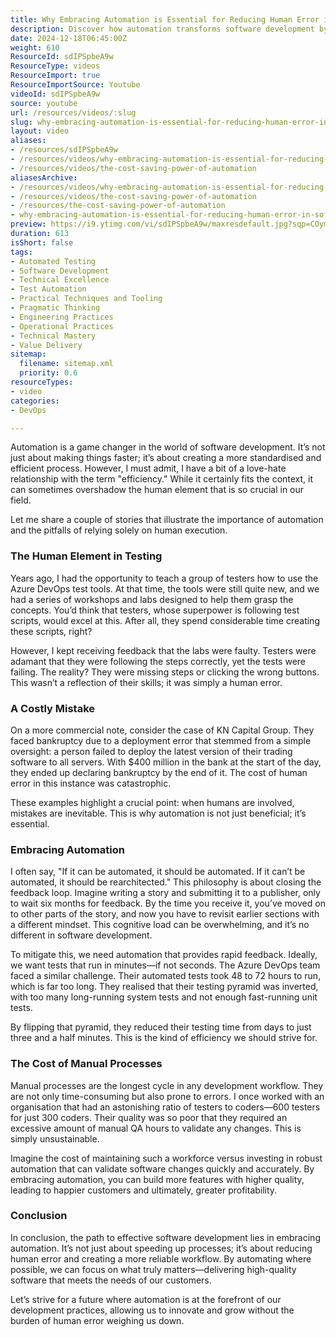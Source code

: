 ```yaml
---
title: Why Embracing Automation is Essential for Reducing Human Error in Software Development
description: Discover how automation transforms software development by minimising human error and enhancing efficiency. Learn why embracing automation is essential for success!
date: 2024-12-18T06:45:00Z
weight: 610
ResourceId: sdIPSpbeA9w
ResourceType: videos
ResourceImport: true
ResourceImportSource: Youtube
videoId: sdIPSpbeA9w
source: youtube
url: /resources/videos/:slug
slug: why-embracing-automation-is-essential-for-reducing-human-error-in-software-development
layout: video
aliases:
- /resources/sdIPSpbeA9w
- /resources/videos/why-embracing-automation-is-essential-for-reducing-human-error-in-software-development
- /resources/videos/the-cost-saving-power-of-automation
aliasesArchive:
- /resources/videos/why-embracing-automation-is-essential-for-reducing-human-error-in-software-development
- /resources/videos/the-cost-saving-power-of-automation
- /resources/the-cost-saving-power-of-automation
- why-embracing-automation-is-essential-for-reducing-human-error-in-software-development
preview: https://i9.ytimg.com/vi/sdIPSpbeA9w/maxresdefault.jpg?sqp=COymp7oG&rs=AOn4CLBkj3eLxuykEKxltLkuDDf4Y7aXHw
duration: 613
isShort: false
tags:
- Automated Testing
- Software Development
- Technical Excellence
- Test Automation
- Practical Techniques and Tooling
- Pragmatic Thinking
- Engineering Practices
- Operational Practices
- Technical Mastery
- Value Delivery
sitemap:
  filename: sitemap.xml
  priority: 0.6
resourceTypes:
- video
categories:
- DevOps

---
```

Automation is a game changer in the world of software development. It’s not just about making things faster; it’s about creating a more standardised and efficient process. However, I must admit, I have a bit of a love-hate relationship with the term "efficiency." While it certainly fits the context, it can sometimes overshadow the human element that is so crucial in our field. 

Let me share a couple of stories that illustrate the importance of automation and the pitfalls of relying solely on human execution.

### The Human Element in Testing

Years ago, I had the opportunity to teach a group of testers how to use the Azure DevOps test tools. At that time, the tools were still quite new, and we had a series of workshops and labs designed to help them grasp the concepts. You’d think that testers, whose superpower is following test scripts, would excel at this. After all, they spend considerable time creating these scripts, right?

However, I kept receiving feedback that the labs were faulty. Testers were adamant that they were following the steps correctly, yet the tests were failing. The reality? They were missing steps or clicking the wrong buttons. This wasn’t a reflection of their skills; it was simply a human error. 

### A Costly Mistake

On a more commercial note, consider the case of KN Capital Group. They faced bankruptcy due to a deployment error that stemmed from a simple oversight: a person failed to deploy the latest version of their trading software to all servers. With $400 million in the bank at the start of the day, they ended up declaring bankruptcy by the end of it. The cost of human error in this instance was catastrophic.

These examples highlight a crucial point: when humans are involved, mistakes are inevitable. This is why automation is not just beneficial; it’s essential.

### Embracing Automation

I often say, "If it can be automated, it should be automated. If it can’t be automated, it should be rearchitected." This philosophy is about closing the feedback loop. Imagine writing a story and submitting it to a publisher, only to wait six months for feedback. By the time you receive it, you’ve moved on to other parts of the story, and now you have to revisit earlier sections with a different mindset. This cognitive load can be overwhelming, and it’s no different in software development.

To mitigate this, we need automation that provides rapid feedback. Ideally, we want tests that run in minutes—if not seconds. The Azure DevOps team faced a similar challenge. Their automated tests took 48 to 72 hours to run, which is far too long. They realised that their testing pyramid was inverted, with too many long-running system tests and not enough fast-running unit tests. 

By flipping that pyramid, they reduced their testing time from days to just three and a half minutes. This is the kind of efficiency we should strive for. 

### The Cost of Manual Processes

Manual processes are the longest cycle in any development workflow. They are not only time-consuming but also prone to errors. I once worked with an organisation that had an astonishing ratio of testers to coders—600 testers for just 300 coders. Their quality was so poor that they required an excessive amount of manual QA hours to validate any changes. This is simply unsustainable.

Imagine the cost of maintaining such a workforce versus investing in robust automation that can validate software changes quickly and accurately. By embracing automation, you can build more features with higher quality, leading to happier customers and ultimately, greater profitability.

### Conclusion

In conclusion, the path to effective software development lies in embracing automation. It’s not just about speeding up processes; it’s about reducing human error and creating a more reliable workflow. By automating where possible, we can focus on what truly matters—delivering high-quality software that meets the needs of our customers. 

Let’s strive for a future where automation is at the forefront of our development practices, allowing us to innovate and grow without the burden of human error weighing us down.
